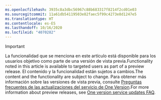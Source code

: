 ```yaml
---
ms.openlocfilehash: 3935c8a3dbc56967c88b683317f8214f2cd01e03
ms.sourcegitcommit: 11a61db54119503e82faec5f99c4273e8d1247e5
ms.translationtype: HT
ms.contentlocale: es-ES
ms.lasthandoff: 10/16/2020
ms.locfileid: "4070282"
---
```

> [!IMPORTANT]
> <span data-ttu-id="ed3a4-101">La funcionalidad que se menciona en este artículo está disponible para los usuarios objetivo como parte de una versión de vista previa.</span><span class="sxs-lookup"><span data-stu-id="ed3a4-101">Functionality noted in this article is available to targeted users as part of a preview release.</span></span> <span data-ttu-id="ed3a4-102">El contenido y la funcionalidad están sujetos a cambios.</span><span class="sxs-lookup"><span data-stu-id="ed3a4-102">The content and the functionality are subject to change.</span></span> <span data-ttu-id="ed3a4-103">Para obtener más información sobre las versiones de vista previa, consulte [Preguntas frecuentes de las actualizaciones del servicio de One Version](https://docs.microsoft.com/dynamics365/unified-operations/fin-and-ops/get-started/one-version).</span><span class="sxs-lookup"><span data-stu-id="ed3a4-103">For more information about preview releases, see [One version service updates FAQ](https://docs.microsoft.com/dynamics365/unified-operations/fin-and-ops/get-started/one-version).</span></span>
